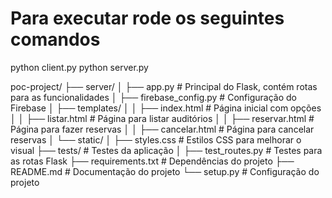 # Para executar rode os seguintes comandos

python client.py
python server.py

poc-project/
├── server/
│   ├── app.py              # Principal do Flask, contém rotas para as funcionalidades
│   ├── firebase_config.py  # Configuração do Firebase
│   ├── templates/
│   │   ├── index.html      # Página inicial com opções
│   │   ├── listar.html     # Página para listar auditórios
│   │   ├── reservar.html   # Página para fazer reservas
│   │   ├── cancelar.html   # Página para cancelar reservas
│   └── static/
│       ├── styles.css      # Estilos CSS para melhorar o visual
├── tests/                  # Testes da aplicação
│   ├── test_routes.py      # Testes para as rotas Flask
├── requirements.txt        # Dependências do projeto
├── README.md               # Documentação do projeto
└── setup.py                # Configuração do projeto
